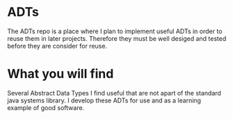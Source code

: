 # ADTs
The ADTs repo is a place where I plan to implement useful ADTs in order to reuse them in later projects.
Therefore they  must be well desiged and tested before they are consider for reuse.

# What you will find 
Several Abstract Data Types I find useful that are not apart of the standard java systems library.
I develop these ADTs for use and as a learning example of good software. 
